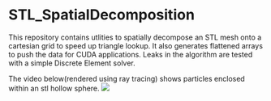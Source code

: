 # STL_SpatialDecomposition
This repository contains utlities to spatially decompose an STL mesh onto a cartesian grid to speed up triangle lookup. It also generates flattened arrays to push the data for CUDA applications. Leaks in the algorithm are tested with a simple Discrete Element solver.

The video below(rendered using ray tracing) shows particles enclosed within an stl hollow sphere.
![](ezgif-2-c2aefe3cbfc6.gif)
